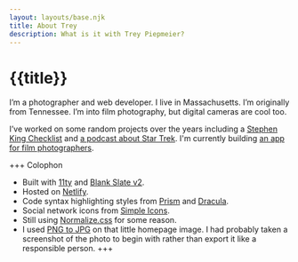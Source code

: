 ```yaml
---
layout: layouts/base.njk
title: About Trey
description: What is it with Trey Piepmeier?
---
```


# {{title}}

I’m a photographer and web developer. I live in Massachusetts. I’m originally from Tennessee. I’m into film photography, but digital cameras are cool too.

I’ve worked on some random projects over the years including a [Stephen King Checklist](https://sk.listsofbooks.com/) and [a podcast about Star Trek](https://jawgrind.com/). I'm currently building [an app for film photographers](http://cassettenest.com).

+++ Colophon
- Built with [11ty](https://www.11ty.dev) and [Blank Slate v2](https://github.com/trey/blank2).
- Hosted on [Netlify](https://netlify.com).
- Code syntax highlighting styles from [Prism](https://prismjs.com) and [Dracula](https://draculatheme.com/).
- Social network icons from [Simple Icons](https://simpleicons.org).
- Still using [Normalize.css](http://necolas.github.io/normalize.css/) for some reason.
- I used [PNG to JPG](https://png2jpg.com) on that little homepage image. I had probably taken a screenshot of the photo to begin with rather than export it like a responsible person.
+++
